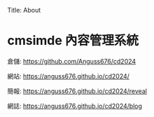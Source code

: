 Title: About

# cmsimde 內容管理系統

倉儲: <a href="https://github.com/Anguss676/cd2024">https://github.com/Anguss676/cd2024</a>

網站: <a href="https://anguss676.github.io/cd2024/">https://anguss676.github.io/cd2024/</a>

簡報: <a href="https://anguss676.github.io/cd2024/reveal">https://anguss676.github.io/cd2024/reveal</a>

網誌: <a href="https://anguss676.github.io/cd2024/blog">https://anguss676.github.io/cd2024/blog</a>








